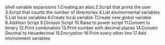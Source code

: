 shell variable expansions
1.Creating an alias
2.Script that prints the user
3.Script that counts the number of directories
4.List environmental variables
5.List local variables
6.Create local variable
7.Create new global variable
8.Addition Script
9.Division Script
10.Raise to power script
11.Convert to binary
12.Print combination
13.Print number with decimal places
14.Convert Decimal to Hexadecimal
15.Encryption
16.Print every other line
17.Add environment variables
